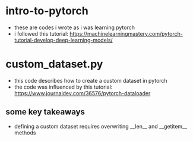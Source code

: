 # intro-to-pytorch

* these are codes i wrote as i was learning pytorch
* i followed this tutorial: https://machinelearningmastery.com/pytorch-tutorial-develop-deep-learning-models/

# custom_dataset.py

* this code describes how to create a custom dataset in pytorch
* the code was influenced by this tutorial: https://www.journaldev.com/36576/pytorch-dataloader

## some key takeaways

* defining a custom dataset requires overwriting \_\_len\_\_ and \_\_getitem\_\_ methods
